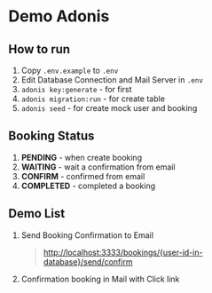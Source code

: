 # Demo Adonis

## How to run

1. Copy `.env.example` to `.env` 
2. Edit Database Connection and Mail Server in `.env` 
3. `adonis key:generate` - for first
4. `adonis migration:run` - for create table
5. `adonis seed` - for create mock user and booking

## Booking Status

1. **PENDING** - when create booking
2. **WAITING** - wait a confirmation from email
3. **CONFIRM** - confirmed from email
4. **COMPLETED** - completed a booking

## Demo List

1. Send Booking Confirmation to Email

   > [http://localhost:3333/bookings/{user-id-in-database}/send/confirm](http://localhost:3333/bookings/1/send/confirm)

2. Confirmation booking in Mail with Click link

